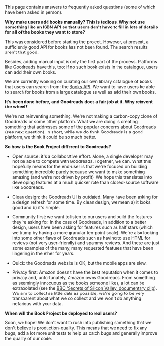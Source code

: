 This page contains answers to frequently asked questions (some of which have been asked in person).

**Why make users add books manually? This is tedious. Why not use something like an ISBN API so that users don't have to fill in lots of details for all of the books they want to store?**

This was considered before starting the project. However, at present, a sufficiently good API for books has not been found. The search results aren't that good. 

Besides, adding manual input is only the first part of the process. Platforms like Goodreads have this, too: if no such book exists in the catalogue, users can add their own books. 

We are currently working on curating our own library catalogue of books that users can search from: the [Books API](https://github.com/Project-Books/books-api). 
We want to have users be able to search for books from a large catalogue as well as add their own books.

**It’s been done before, and Goodreads does a fair job at it. Why reinvent the wheel?**

We're not reinventing something. We're not making a carbon-copy clone of Goodreads or some other platform. What we are doing is creating something that addresses some of the popular concerns about Goodreads (see next question). In short, while we do think Goodreads is a good platform, we think it could be so much better. 

**So how is the Book Project different to Goodreads?**

- Open source: it's a collaborative effort. Alone, a single developer may not be able to compete with Goodreads. Together, we can. What this hopefully means for the end-user is that we're focused on building something incredible purely because we want to make something amazing (and we're not driven by profit). We hope this translates into developing features at a much quicker rate than closed-source software like Goodreads.

- Clean design: the Goodreads UI is outdated. Many have been asking for a design refresh for some time. By clean design, we mean a) it looks good and b) it's simple.

- Community first: we want to listen to our users and build the features they're asking for. In the case of Goodreads, in addition to a better design, users have been asking for features such as half stars (which we trump by having a more granular ten-point scale). We're also looking into some other flaws of Goodreads such as having to use HTML for reviews (not very user-friendly) and spammy reviews. And these are just some examples of the many, many requested features that have been lingering in the ether for years.

- Quick: the Goodreads website is OK, but the mobile apps are slow.

- Privacy first: Amazon doesn't have the best reputation when it comes to privacy and, unfortunately, Amazon owns Goodreads. From something as seemingly innocuous as the books someone likes, a lot can be extrapolated (see the [BBC 'Secrets of Silicon Valley' documentary clip](https://www.bbc.co.uk/programmes/p05bw5jg)). We aim to collect as little data as possible, we're going to be very transparent about what we do collect and we won't do anything nefarious with your data.

**When will the Book Project be deployed to real users?**

Soon, we hope! We don't want to rush into publishing something that we don't believe is production-quality. This means that we need to fix any bugs, add a lot more unit tests to help us catch bugs and generally improve the quality of our code.
